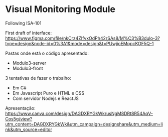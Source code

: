 # Visual Monitoring Module

Following ISA-101

First draft of interface: <br/>
https://www.figma.com/file/nkCrz4ZIfvxOdPh42rSAs8/M%C3%B3dulo-3?type=design&node-id=0%3A1&mode=design&t=PUwjioEMppcKOF5Q-1

Pastas onde está o código apresentado:

- Modulo3-server
- Modulo3-front

3 tentativas de fazer o trabalho:

- Em C#
- Em Javascript Puro e HTML e CSS
- Com servidor Nodejs e ReactJS

Apresentação:
  https://www.canva.com/design/DAGDXRYGkWk/usNgM8DRt8R54AqV-Cos5g/view?utm_content=DAGDXRYGkWk&utm_campaign=designshare&utm_medium=link&utm_source=editor
